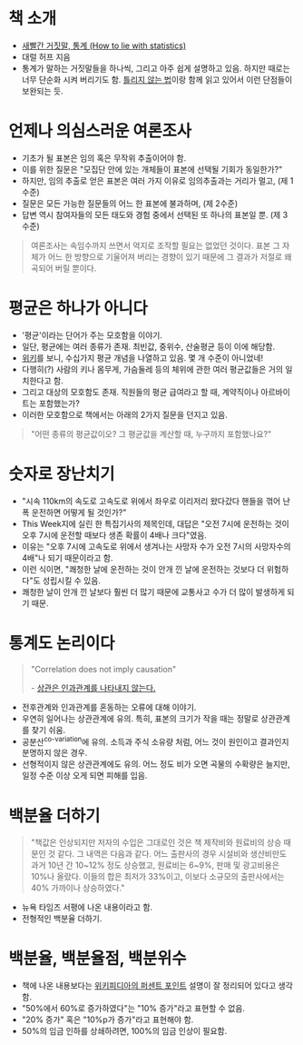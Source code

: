 # 책 소개

-  [새빨간 거짓말, 통계 (How to lie with statistics)](http://book.daum.net/detail/book.do?bookid=KOR9788987999364)
-  대럴 허프 지음
-  통계가 말하는 거짓말들을 하나씩, 그리고 아주 쉽게 설명하고 있음. 하지만 때로는 너무 단순화 시켜 버리기도 함. [틀리지 않는 법](../how-not-to-be-wrong/README.md)이랑 함께 읽고 있어서 이런 단점들이 보완되는 듯.

# 언제나 의심스러운 여론조사

-  기초가 될 표본은 임의 혹은 무작위 추출이어야 함.
-  이를 위한 질문은 "모집단 안에 있는 개체들이 표본에 선택될 기회가 동일한가?"
-  하지만, 임의 추출로 얻은 표본은 여러 가지 이유로 임의추출과는 거리가 멀고, (제 1수준)
-  질문은 모든 가능한 질문들의 어느 한 표본에 불과하며, (제 2수준)
-  답변 역시 참여자들의 모든 태도와 경험 중에서 선택된 또 하나의 표본일 뿐. (제 3수준)

>  여론조사는 속임수까지 쓰면서 억지로 조작할 필요는 없었던 것이다. 표본 그 자체가 어느 한 방향으로 기울어져 버리는 경향이 있기 때문에 그 결과가 저절로 왜곡되어 버릴 뿐이다.

# 평균은 하나가 아니다

-  '평균'이라는 단어가 주는 모호함을 이야기.
-  일단, 평균에는 여러 종류가 존재. 최빈값, 중위수, 산술평균 등이 이에 해당함.
-  [위키](https://ko.wikipedia.org/wiki/%ED%8F%89%EA%B7%A0)를 보니, 수십가지 평균 개념을 나열하고 있음. 몇 개 수준이 아니었네!
-  다행히(?) 사람의 키나 몸무게, 가슴둘레 등의 체위에 관한 여러 평균값들은 거의 일치한다고 함.
-  그리고 대상의 모호함도 존재. 직원들의 평균 급여라고 할 때, 계약직이나 아르바이트는 포함했는가?
-  이러한 모호함으로 책에서는 아래의 2가지 질문을 던지고 있음.

>   "어떤 종류의 평균값이오? 그 평균값을 계산할 때, 누구까지 포함했나요?"

# 숫자로 장난치기

-  "시속 110km의 속도로 고속도로 위에서 좌우로 이리저리 왔다갔다 핸들을 꺾어 난폭 운전하면 어떻게 될 것인가?"
-  This Week지에 실린 한 특집기사의 제목인데, 대답은 "오전 7시에 운전하는 것이 오후 7시에 운전할 때보다 생존 확률이 4배나 크다"였음.
-  이유는 "오후 7시에 고속도로 위에서 생겨나는 사망자 수가 오전 7시의 사망자수의 4배"나 되기 때문이라고 함.
-  이런 식이면, "쾌청한 날에 운전하는 것이 안개 낀 날에 운전하는 것보다 더 위험하다"도 성립시킬 수 있음.
-  쾌청한 날이 안개 낀 날보다 훨씬 더 많기 때문에 교통사고 수가 더 많이 발생하게 되기 때문.

# 통계도 논리이다

>  "Correlation does not imply causation"
>
>  \- [상관은 인과관계를 나타내지 않는다.](https://ko.wikipedia.org/wiki/%EC%83%81%EA%B4%80%EC%9D%80_%EC%9D%B8%EA%B3%BC%EB%A5%BC_%EB%82%98%ED%83%80%EB%82%B4%EC%A7%80_%EC%95%8A%EB%8A%94%EB%8B%A4)

-  전후관계와 인과관계를 혼동하는 오류에 대해 이야기.
-  우연히 일어나는 상관관계에 유의. 특히, 표본의 크기가 작을 때는 정말로 상관관계를 찾기 쉬움.
-  공분산<sup>co-variation</sup>에 유의. 소득과 주식 소유량 처럼, 어느 것이 원인이고 결과인지 분명하지 않은 경우.
-  선형적이지 않은 상관관계에도 유의. 어느 정도 비가 오면 곡물의 수확량은 늘지만, 일정 수준 이상 오게 되면 피해를 입음.

# 백분율 더하기

>  "책값은 인상되지만 저자의 수입은 그대로인 것은 책 제작비와 원료비의 상승 때문인 것 같다. 그 내역은 다음과 같다. 어느 출판사의 경우 시설비와 생산비만도 과거 10년 간 10\~12% 정도 상승했고, 원료비는 6\~9%, 판매 및 광고비용은 10%나 올랐다. 이들의 합은 최저가 33%이고, 이보다 소규모의 출판사에서는 40% 가까이나 상승하였다."

-  뉴욕 타임즈 서평에 나온 내용이라고 함.
-  전형적인 백분율 더하기.

# 백분율, 백분율점, 백분위수

-  책에 나온 내용보다는 [위키피디아의 퍼센트 포인트](https://ko.wikipedia.org/wiki/%ED%8D%BC%EC%84%BC%ED%8A%B8_%ED%8F%AC%EC%9D%B8%ED%8A%B8) 설명이 잘 정리되어 있다고 생각함.
-  "50%에서 60%로 증가하였다"는 "10% 증가"라고 표현할 수 없음.
-  "20% 증가" 혹은 "10%p가 증가"라고 표현해야 함.
-  50%의 임금 인하를 상쇄하려면, 100%의 임금 인상이 필요함.

